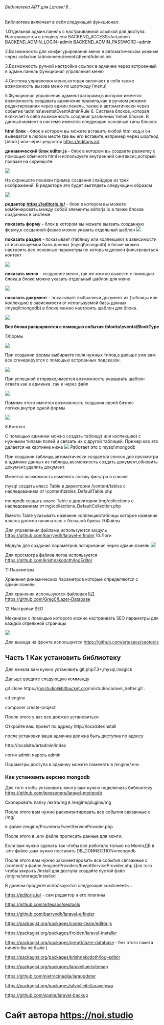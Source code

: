 ###### Библиотека ART для Laravel 6 . 

Библиотека включает в себя следующий функционал:

1.Отдельная админ.панель с настраиваемой ссылкой для доступа.
   Настраивается в /engine/.env 
     BACKEND_ACCESS=/artadmin
    BACKEND_ADMIN_LOGIN=admin
	BACKEND_ADMIN_PASSWORD=admin


2.Возможность для конфигурирования меню в автоматическом режиме через событие /adminmenu\events\EventAdminLink

3.Возможность ручной настройки ссылок  в админке через встроенный в админ.панель функционал управления меню

4.Система управления меню,которая включает в себя  также возможность вызова меню по шорткоду [menu]

5.Функционал управления админстраторами,в котором имеется возможность создавать админские правила,как в ручном режиме редактирования через админ.панель,
также и автоматически через событие \admins\events\EventAdminRule
6. Система блоков, которая включает в себя возможность создания  различных типов блоков. В данный момент в системе имеются
 следующие основные  типы блоков:

**html блок** - блок в котором вы можете вставить любой html код,и он выведется  в
 любом месте где вы его вставите,например через шорткод [block] или через редактор https://editorjs.io/

**динамический блок editor.js** -  блок в  котором вы создаете разметку 
с помощью обычного html и используете внутренний синтаксис,который показан на скриншоте 

![](https://i.imgur.com/vEK6WtP.png)

На скриншоте показан пример создания слайдера из трех изображений.
В редакторе это будет выглядеть следующим образом

![](https://i.imgur.com/cyLpPro.png)

**редактор  https://editorjs.io/** -  блок в котором вы можете комбинировать 
между собой элементы editorjs.io а также блоков созданных в системе

**показать форму** - блок в котором вы можете вызвать созданную форму,к созданной 
форме можно указать отдельный шаблон
![](https://i.imgur.com/tF6QqLs.png)

**показать раздел**  - показывает (таблицу или коллекцию) в зависимости от используемой
 базы данных (mysql\mongodb) в блоке можно настроить все основные параметры по которым должен фильтроваться контент

![](https://i.imgur.com/ZvPYCb0.png)

**показать меню** - созданное меню ,так же можно вывести с помощью блока,в блоке можно указать 
отдельный шаблон для меню

![](https://i.imgur.com/Xyd9WlO.png)

**показать документ**  - показывает выбранный документ из  (таблицы или коллекции) в 
зависимости от используемой базы данных (mysql\mongodb) в блоке можно настроить шаблон для блока.

![](https://i.imgur.com/4YDFqda.png)

**Все блоки расширяются с помощью события \blocks\events\BlockType**

7.Формы

![](https://i.imgur.com/5o6qKL7.png)

При создании формы выбираете поля нужных типов,а дальше уже вам все сгенерируется с помощью встроенных подсказок.

![](https://i.imgur.com/X4VK0Cc.png)

При успешной отправке,имеется возможность указывать шаблон ответа как в админке ,так и через файл 

![](https://i.imgur.com/zf8nQzd.png)

Помимо этого имеется возможность создания своей бизнес логики,внутри одной формы

![](https://i.imgur.com/BVfDCQg.png)

8.Контент

С  помощью админки можно создать таблицу( или коллекцию) с нужными типами полей и связать их с другой таблицей. Пример как это делается на картинке ниже
![](https://i.imgur.com/WMpIBhy.png)
Работает это с mysql\mongodb 

При создании таблицы,автоматически создается список для просмотра в админке данных из таблицы,возможность создать документ,обновить документ,удалить документ.

Имеется возможность изменить логику фильтра в списке  

mysql создать класс Table в директории /content/tables с наследованием от \content\tables\_DefaultTable.php

mongodb создать класс Table в директории /mg/collections с наследованием от mg\collections\_DefaultCollection.php

Вместо Table указывать название коллекции\таблицы которое название класса должно начинаться с большой буквы.
9.Файлы 

Для управления файлами,используются модуль https://github.com/barryvdh/laravel-elfinder
10.Логи

Модуль для создания параметров логирования  через админ.панель
![](https://i.imgur.com/CyFIciC.png)

Для просмотра файлов логов используется https://github.com/krishnakodoth/logEditor

11.Параметры 

Хранения динамических параметров которые определяются с админ.панели

Для хранения используются файловая БД https://github.com/Greg0/Lazer-Database

12.Настройки SEO 

Механизм с помощью которого можно настраивать SEO параметры для каждой отдельной страницы 

![](https://i.imgur.com/BHFUMTp.png)

Для вывода на фронте используется https://github.com/artesaos/seotools




## Часть 1 Как установить библиотеку

Для начала вам нужно установить git,php7.3+,mysql,imagick 


Дальше введите следующую комманду 

git clone https://noistudio@bitbucket.org/noistudio/laravel_better.git . 

cd engine 

composer create-project 

После этого у вас все должно установиться.

Откройте ваш проект по адресу http://localsite/install 

после установки ваша админка должна быть доступна по адресу

http://localsite/artadmin/index 

логин admin пароль admin


Параметры доступа в  админку можете поменять в /engine/.env

### Как установить версию mongodb 

Для того чтобы установить монгу  вам нужно подключить библиотеку https://github.com/jenssegers/laravel-mongodb

Скопировать папку /extra/mg в /engine/plugins/mg

После этого вам нужно раскоментировать все события связанные с /mg/ 

в файле /engine/Providers/EventServiceProvider.php


После этого в .env файле прописать данные для монги.

Если вам нужно сделать так чтобы все работало только на МонгоДБ
 в .env файле ,вам нужно поставить DB_CONNECTION=mongodb

После этого вам нужно закоментировать все события связанные с /content/ 
в файле /engine/Providers/EventServiceProvider.php
Для того чтобы закрыть /install для доступа создайте пустой файл /engine/storage/installed



В данном продукте используются следующие компоненты :

https://editorjs.io/ - сам редактор и его плагины

https://github.com/artesaos/seotools 

https://github.com/barryvdh/laravel-elfinder

https://packagist.org/packages/codex-team/editor.js

https://packagist.org/packages/froiden/laravel-installer

https://packagist.org/packages/greg0/lazer-database - без этого пакета ничего бы не было )

https://packagist.org/packages/krishnakodoth/log-editor

https://packagist.org/packages/laravelium/sitemap

https://github.com/pietrocinaglia/laraupdater

https://packagist.org/packages/silviolleite/laravelpwa

https://github.com/spatie/laravel-backup


# Сайт автора https://noi.studio



















